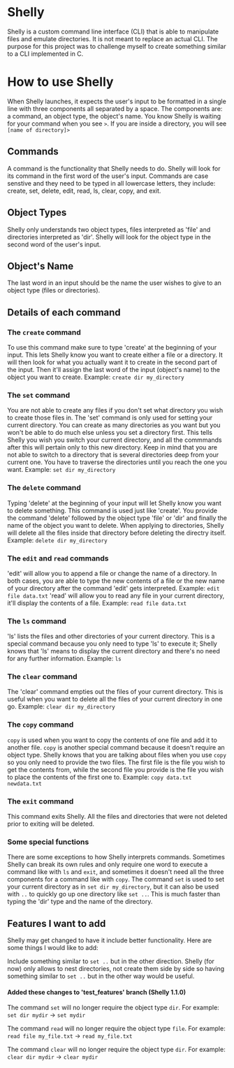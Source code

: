 # Shelly

Shelly is a custom command line interface (CLI) that is able to manipulate files and emulate directories. It is not meant to replace an actual CLI. The purpose for this project was to challenge myself to create something similar to a CLI implemented in C. 

# How to use Shelly

When Shelly launches, it expects the user's input to be formatted in a single line with three components all separated by a space. The components are: a command, an object type, the object's name. You know Shelly is waiting for your command when you see `>`. If you are inside a directory, you will see `[name of directory]>`

## Commands

A command is the functionality that Shelly needs to do. Shelly will look for its command in the first word of the user's input. Commands are case senstive and they need to be typed in all lowercase letters, they include: create, set, delete, edit, read, ls, clear, copy, and exit. 

## Object Types

Shelly only understands two object types, files interpreted as 'file' and directories interpreted as 'dir'. Shelly will look for the object type in the second word of the user's input. 

## Object's Name

The last word in an input should be the name the user wishes to give to an object type (files or directories). 

## Details of each command

### The `create` command
To use this command make sure to type 'create' at the beginning of your input. This lets Shelly know you want to create either a file or a directory. It will then look for what you actually want it to create in the second part of the input. Then it'll assign the last word of the input (object's name) to the object you want to create. Example: `create dir my_directory`

### The `set` command
You are not able to create any files if you don't set what directory you wish to create those files in. The 'set' command is only used for setting your current directory. You can create as many directories as you want but you won't be able to do much else unless you set a directory first. This tells Shelly you wish you switch your current directory, and all the commmands after this will pertain only to this new directory. Keep in mind that you are not able to switch to a directory that is several directories deep from your current one. You have to traverse the directories until you reach the one you want. Example: `set dir my_directory`

### The `delete` command
Typing 'delete' at the beginning of your input will let Shelly know you want to delete something. This command is used just like 'create'. You provide the command 'delete' followed by the object type 'file' or 'dir' and finally the name of the object you want to delete. When applying to directories, Shelly will delete all the files inside that directory before deleting the directry itself. Example: `delete dir my_directory`

### The `edit` and `read` commands
'edit' will allow you to append a file or change the name of a directory. In both cases, you are able to type the new contents of a file or the new name of your directory after the command 'edit' gets interpreted. Example: `edit file data.txt`
'read' will allow you to read any file in your current directory, it'll display the contents of a file. Example: `read file data.txt`

### The `ls` command
'ls' lists the files and other directories of your current directory. This is a special command because you only need to type 'ls' to execute it; Shelly knows that 'ls' means to display the current directory and there's no need for any further information. Example: `ls`

### The `clear` command
The 'clear' command empties out the files of your current directory. This is useful when you want to delete all the files of your current directory in one go. Example: `clear dir my_directory`

### The `copy` command
`copy` is used when you want to copy the contents of one file and add it to another file. `copy` is another special command because it doesn't require an object type. Shelly knows that you are talking about files when you use `copy` so you only need to provide the two files. The first file is the file you wish to get the contents from, while the second file you provide is the file you wish to place the contents of the first one to. Example: `copy data.txt newdata.txt`

### The `exit` command
This command exits Shelly. All the files and directories that were not deleted prior to exiting will be deleted. 

### Some special functions
There are some exceptions to how Shelly interprets commands. Sometimes Shelly can break its own rules and only require one word to execute a command like with `ls` and `exit`, and sometimes it doesn't need all the three components for a command like with `copy`. The command `set` is used to set your current directory as in `set dir my_directory`, but it can also be used with `..` to quickly go up one directory like `set ..`. This is much faster than typing the 'dir' type and the name of the directory. 

## Features I want to add
Shelly may get changed to have it include better functionality. Here are some things I would like to add: 

Include something similar to `set ..` but in the other direction. Shelly (for now) only allows to nest directories, not create them side by side so having something similar to `set ..` but in the other way would be useful. 

#### Added these changes to 'test_features' branch (Shelly 1.1.0)
The command `set` will no longer require the object type `dir`. For example: `set dir mydir` -> `set mydir`

The command `read` will no longer require the object type `file`. For example: `read file my_file.txt` -> `read my_file.txt`

The command `clear` will no longer require the object type `dir`. For example: `clear dir mydir` -> `clear mydir`
